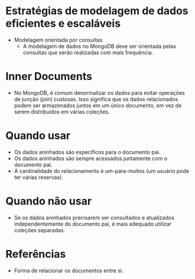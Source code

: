 # Estratégias de modelagem de dados eficientes e escaláveis

- Modelagem orientada por consultas
    * A modelagem de dados no MongoDB deve ser orientada pelas consultas que serão realizadas com mais frequência.

# Inner Documents

* No MongoDB, é comum denormalizar os dados para evitar operações de junção (join) custosas. Isso significa que os dados relacionados podem ser armazenados juntos em um único documento, em vez de serem distribuídos em várias coleções.

# Quando usar

* Os dados aninhados são específicos para o documento pai.
* Os dados aninhados são sempre acessados juntamente com o documento pai.
* A cardinalidade do relacionamento é um-para-muitos (um usuário pode ter várias reservas).

# Quando não usar

* Se os dados aninhados precisarem ser consultados e atualizados independentemente do documento pai, é mais adequado utilizar coleções separadas.

# Referências

* Forma de relacionar os documentos entre si.

